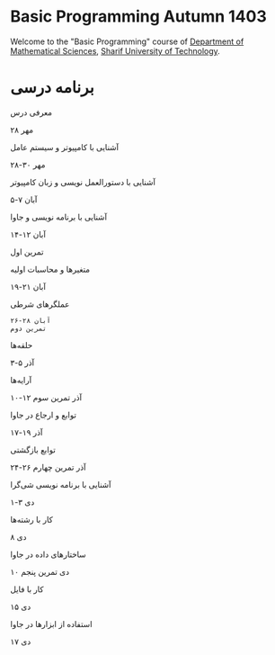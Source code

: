 # Basic Programming Autumn 1403
Welcome to the "Basic Programming" course of [Department of Mathematical Sciences](http://math.sharif.edu), [Sharif University of Technology](https://sharif.edu).

# برنامه درسی 
معرفی درس 

   ۲۸ مهر

آشنایی با کامپیوتر و سیستم عامل

   ۲۸-۳۰ مهر
   
آشنایی با دستورالعمل نویسی و زبان کامپیوتر

   ۵-۷ آبان

آشنایی با برنامه نویسی و جاوا

   ۱۴-۱۲ آبان

   تمرین اول

متغیرها و محاسبات اولیه

   ۱۹-۲۱ آبان

عملگرهای شرطی

    ۲۶-۲۸ آبان
    تمرین دوم

حلقه‌ها

   ۳-۵ آذر

آرایه‌ها

   ۱۰-۱۲ آذر 
   تمرین سوم


توابع و ارجاع در جاوا

   ۱۷-۱۹ آذر

توابع بازگشتی

   ۲۴-۲۶ آذر
   تمرین چهارم
  
آشنایی با برنامه نویسی شی‌گرا

   ۱-۳ دی

کار با رشته‌ها

   ۸ دی

ساختارهای داده در جاوا

   ۱۰ دی
   تمرین پنجم

کار با فایل

   ۱۵ دی

استفاده از ابزارها در جاوا

   ۱۷ دی
